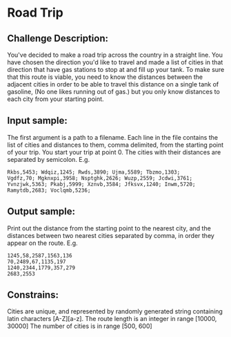 # Road Trip

## Challenge Description:

You've decided to make a road trip across the country in a straight line. You have chosen the direction you'd like to travel and made a list of cities in that direction that have gas stations to stop at and fill up your tank. To make sure that this route is viable, you need to know the distances between the adjacent cities in order to be able to travel this distance on a single tank of gasoline, (No one likes running out of gas.) but you only know distances to each city from your starting point.

## Input sample:

The first argument is a path to a filename. Each line in the file contains the list of cities and distances to them, comma delimited, from the starting point of your trip. You start your trip at point 0. The cities with their distances are separated by semicolon. E.g.
```
Rkbs,5453; Wdqiz,1245; Rwds,3890; Ujma,5589; Tbzmo,1303;
Vgdfz,70; Mgknxpi,3958; Nsptghk,2626; Wuzp,2559; Jcdwi,3761;
Yvnzjwk,5363; Pkabj,5999; Xznvb,3584; Jfksvx,1240; Inwm,5720;
Ramytdb,2683; Voclqmb,5236;
```

## Output sample:

Print out the distance from the starting point to the nearest city, and the distances between two nearest cities separated by comma, in order they appear on the route. E.g.
```
1245,58,2587,1563,136
70,2489,67,1135,197
1240,2344,1779,357,279
2683,2553
```

## Constrains:
Cities are unique, and represented by randomly generated string containing latin characters [A-Z][a-z].
The route length is an integer in range [10000, 30000]
The number of cities is in range [500, 600]
